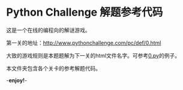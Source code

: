 # Python Challenge 解题参考代码

这是一个在线的编程向的解谜游戏。

第一关的地址：<http://www.pythonchallenge.com/pc/def/0.html>

大致的游戏规则是本题题解为下一关的html文件名字。可参考[0.py](./0.py)的例子。

本文件夹包含各个关卡的参考解题代码。

-**enjoy!**-
